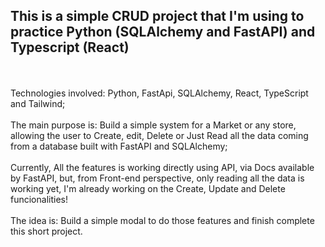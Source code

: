 ## This is a simple CRUD project that I'm using to practice Python (SQLAlchemy and FastAPI) and Typescript (React)
<br><br>Technologies involved: Python, FastApi, SQLAlchemy, React, TypeScript and Tailwind;
<br><br>The main purpose is: Build a simple system for a Market or any store, allowing the user to Create, edit, Delete or Just Read all the data coming from a database built with FastAPI and SQLAlchemy;
<br><br>Currently, All the features is working directly using API, via Docs available by FastAPI, but, from Front-end perspective, only reading all the data is working yet, I'm already working on the Create, Update and Delete funcionalities!
<br><br>The idea is: Build a simple modal to do those features and finish complete this short project.
